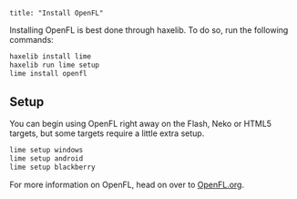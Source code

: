 ```
title: "Install OpenFL"
```

Installing OpenFL is best done through haxelib. To do so, run the following commands:

``` bash
haxelib install lime
haxelib run lime setup
lime install openfl
```

## Setup

You can begin using OpenFL right away on the Flash, Neko or HTML5 targets, but some targets require a little extra setup.

``` bash
lime setup windows
lime setup android
lime setup blackberry
```

For more information on OpenFL, head on over to [OpenFL.org](http://www.openfl.org/developer/documentation/).